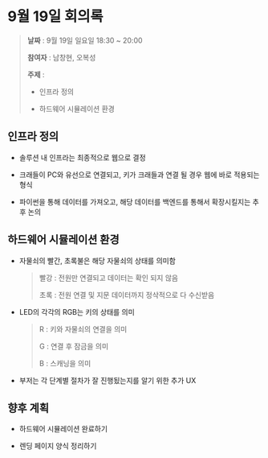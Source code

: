 # 9월 19일 회의록

> **날짜** : 9월 19일 일요일 18:30 ~ 20:00
>
> **참여자** : 남창현, 오복성
>
> **주제** :
>
> - 인프라 정의
>
> - 하드웨어 시뮬레이션 환경

## 인프라 정의

- 솔루션 내 인프라는 최종적으로 웹으로 결정

- 크래들이 PC와 유선으로 연결되고, 키가 크래들과 연결 될 경우 웹에 바로 적용되는 형식

- 파이썬을 통해 데이터를 가져오고, 해당 데이터를 백엔드를 통해서 확장시킬지는 추후 논의

## 하드웨어 시뮬레이션 환경

- 자물쇠의 빨간, 초록불은 해당 자물쇠의 상태를 의미함

  > 빨강 : 전원만 연결되고 데이터는 확인 되지 않음
  > 
  > 초록 : 전원 연결 및 지문 데이터까지 정삭적으로 다 수신받음

- LED의 각각의 RGB는 키의 상태를 의미

  > R : 키와 자물쇠의 연결을 의미
  > 
  > G : 연결 후 잠금을 의미
  > 
  > B : 스캐닝을 의미

- 부저는 각 단계별 절차가 잘 진행됬는지를 알기 위한 추가 UX

## 향후 계획

- 하드웨어 시뮬레이션 완료하기

- 렌딩 페이지 양식 정리하기
